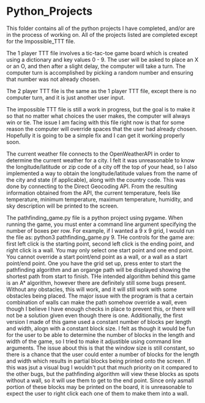 # Python_Projects

This folder contains all of the python projects I have completed, and/or are in the process of working on. All of the projects listed are completed except for the Impossible_TTT file.

The 1 player TTT file involves a tic-tac-toe game board which is created using a dictionary and key values 0 - 9. The user will be asked to place an X or an O, and then after a slight delay, the computer will take a turn. The computer turn is accomplished by picking a random number and ensuring that number was not already chosen. 

The 2 player TTT file is the same as the 1 player TTT file, except there is no computer turn, and it is just another user input. 

The impossible TTT file is still a work in progress, but the goal is to make it so that no matter what choices the user makes, the computer will always win or tie. The issue I am facing with this file right now is that for some reason the computer will override spaces that the user had already chosen. Hopefully it is going to be a simple fix and I can get it working properly soon. 

The current weather file connects to the OpenWeatherAPI in order to determine the current weather for a city. I felt it was unreasonable to know the longitude/latitude or zip code of a city off the top of your head, so I also implemented a way to obtain the longitude/latitude values from the name of the city and state (if applicable), along with the country code. This was done by connecting to the Direct Geocoding API. From the resulting information obtained from the API, the current temperature, feels like temperature, minimum temperature, maximum temperature, humidity, and sky description will be printed to the screen. 

The pathfinding_game.py file is a python project using pygame. When running the game, you must enter a command line argument specifying the number of boxes per row. For example, if I wanted a 9 x 9 grid, I would run the file as: python3 pathfinding_game.py 9. THe controls for the game are: first left click is the starting point, second left click is the ending point, and right click is a wall. You may only select one start point and one end point. You cannot override a start point/end point as a wall, or a wall as a start point/end point. One you have the grid set up, press enter to start the pathfinding algorithm and an organge path will be displayed showing the shortest path from start to finish. 
THe intended algorithm behind this game is an A* algorithm, however there are definitely still some bugs present. Without any obstacles, this will work, and it will still work with some obstacles being placed. The major issue with the program is that a certain combination of walls can make the path somehow override a wall, even though I believe I have enough checks in place to prevent this, or there will not be a solution given even though there is one. Additionally, the first version I made of this game used a constant number of blocks per length and width, alogn with a constant block size. I felt as though it would be fun for the user to be able to determine the number of blocks in the length and width of the game, so I tried to make it adjustible using command line arguments. The issue about this is that the window size is still constant, so there is a chance that the user could enter a number of blocks for the length and width which results in partial blocks being printed onto the screen. If this was jsut a visual bug I wouldn't put that much priority on it compared to the other bugs, but the pathfinding algorithm will view these blocks as spots without a wall, so it will use them to get to the end point. Since only asmall portion of these blocks may be printed on the board, it is unreasonable to expect the user to right click each one of them to make them into a wall. 
